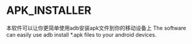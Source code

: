 APK_INSTALLER
===

本软件可以让你更简单使用adb安装apk文件到你的移动设备上
The software can easily use adb install *.apk files to your android devices.